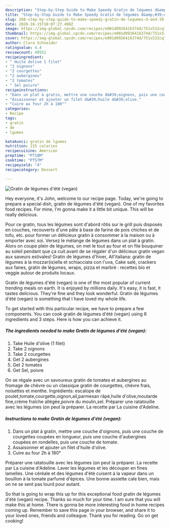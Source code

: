 ```yaml
---
description: "Step-by-Step Guide to Make Speedy Gratin de légumes d&amp;#39;été (vegan)"
title: "Step-by-Step Guide to Make Speedy Gratin de légumes d&amp;#39;été (vegan)"
slug: 268-step-by-step-guide-to-make-speedy-gratin-de-legumes-d-and-39-ete-vegan
date: 2020-10-15T10:07:27.498Z
image: https://img-global.cpcdn.com/recipes/e001d0926416374d/751x532cq70/gratin-de-legumes-dete-vegan-photo-principale-de-la-recette.jpg
thumbnail: https://img-global.cpcdn.com/recipes/e001d0926416374d/751x532cq70/gratin-de-legumes-dete-vegan-photo-principale-de-la-recette.jpg
cover: https://img-global.cpcdn.com/recipes/e001d0926416374d/751x532cq70/gratin-de-legumes-dete-vegan-photo-principale-de-la-recette.jpg
author: Clara Schneider
ratingvalue: 4.4
reviewcount: 49551
recipeingredient:
- " Huile dolive 1 filet"
- "2 oignons"
- "2 courgettes"
- "2 aubergines"
- "2 tomates"
- " Sel poivre"
recipeinstructions:
- "Dans un plat à gratin, mettre une couche d&#39;oignons, puis une couche de courgettes coupées en longueur, puis une couche d&#39;aubergines coupées en rondelles, puis une couche de tomate."
- "Assaisonner et ajouter un filet d&#39;huile d&#39;olive."
- "Cuire au four 2h à 180°"
categories:
- Recipe
tags:
- gratin
- de
- lgumes

katakunci: gratin de lgumes 
nutrition: 215 calories
recipecuisine: American
preptime: "PT18M"
cooktime: "PT57M"
recipeyield: "4"
recipecategory: Dessert

---
```



![Gratin de légumes d&#39;été (vegan)](https://img-global.cpcdn.com/recipes/e001d0926416374d/751x532cq70/gratin-de-legumes-dete-vegan-photo-principale-de-la-recette.jpg)

Hey everyone, it's John, welcome to our recipe page. Today, we're going to prepare a special dish, gratin de légumes d&#39;été (vegan). One of my favorites food recipes. For mine, I'm gonna make it a little bit unique. This will be really delicious.

Pour ce gratin, tous les légumes sont d&#39;abord rôtis sur le grill puis disposés en couches, recouverts d&#39;une pâte à base de farine de pois chiches et de tofu, etc. pour former un délicieux gratin à consommer à la maison ou à emporter avec soi. Versez le mélange de légumes dans un plat à gratin. Alors on coupe plein de légumes, on met le tout au four et on file bouquiner au soleil pendant que ça cuit.avant de se régaler d&#39;un délicieux gratin vegan aux saveurs estivales! Gratin de légumes d&#39;hiver, All&#39;italiana: gratin de légumes à la mozzar(is)ella et schiacciata con l&#39;uva, Cake salé, crackers aux fanes, gratin de légumes, wraps, pizza et marbré : recettes bio et veggie autour de produits locaux.

Gratin de légumes d&#39;été (vegan) is one of the most popular of current trending meals on earth. It is enjoyed by millions daily. It's easy, it is fast, it tastes delicious. They're fine and they look wonderful. Gratin de légumes d&#39;été (vegan) is something that I have loved my whole life.


To get started with this particular recipe, we have to prepare a few components. You can cook gratin de légumes d&#39;été (vegan) using 6 ingredients and 3 steps. Here is how you can achieve it.

<!--inarticleads1-->

##### The ingredients needed to make Gratin de légumes d&#39;été (vegan):

1. Take  Huile d&#39;olive (1 filet)
1. Take 2 oignons
1. Take 2 courgettes
1. Get 2 aubergines
1. Get 2 tomates
1. Get  Sel, poivre


On se régale avec un savoureux gratin de tomates et aubergines au fromage de chèvre ou un classique gratin de courgettes, chèvre frais, noisettes et menthe. Ingrédients: escalope de poulet,tomate,courgette,oignon,ail,parmesan râpé,huile d&#39;olive,moutarde fine,crème fraîche allégée,poivre du moulin,sel. Préparer une ratatouille avec les légumes (on peut la préparer. La recette par La cuisine d&#39;Adeline. 

<!--inarticleads2-->

##### Instructions to make Gratin de légumes d&#39;été (vegan):

1. Dans un plat à gratin, mettre une couche d&#39;oignons, puis une couche de courgettes coupées en longueur, puis une couche d&#39;aubergines coupées en rondelles, puis une couche de tomate.
1. Assaisonner et ajouter un filet d&#39;huile d&#39;olive.
1. Cuire au four 2h à 180°


Préparer une ratatouille avec les légumes (on peut la préparer. La recette par La cuisine d&#39;Adeline. Laver les légumes et les découper en fines lamelles. Une céréale et des légumes d&#39;été cuisent à la vapeur dans un bouillon à la tomate parfumé d&#39;épices. Une bonne assiette cale bien, mais on ne se sent pas lourd pour autant. 

So that is going to wrap this up for this exceptional food gratin de légumes d&#39;été (vegan) recipe. Thanks so much for your time. I am sure that you will make this at home. There is gonna be more interesting food in home recipes coming up. Remember to save this page in your browser, and share it to your loved ones, friends and colleague. Thank you for reading. Go on get cooking!

